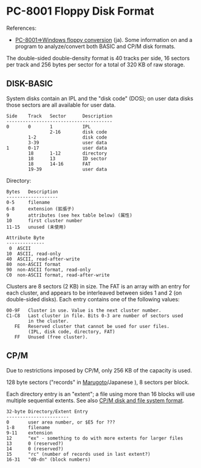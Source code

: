 PC-8001 Floppy Disk Format
==========================

References:
- [PC-8001⇒Windows floppy conversion][marugoto] (ja). Some information
  on and a program to analyze/convert both BASIC and CP/M disk
  formats.

The double-sided double-density format is 40 tracks per side, 16
sectors per track and 256 bytes per sector for a total of 320 KB of
raw storage.

DISK-BASIC
----------

System disks contain an IPL and the "disk code" (DOS); on user data disks
those sectors are all available for user data.

    Side    Track   Sector      Description
    ---------------------------------------
    0       0       1           IPL
                    2-16        disk code
            1-2                 disk code
            3-39                user data
    1       0-17                user data
            18      1-12        directory
            18      13          ID sector
            18      14-16       FAT
            19-39               user data

Directory:

    Bytes   Description
    -------------------
    0-5     filename
    6-8     extension (拡張子)
    9       attributes (see hex table below) (属性)
    10      first cluster number
    11-15   unused (未使用)

    Attribute Byte
    --------------
     0  ASCII
    10  ASCII, read-only
    40  ASCII, read-after-write
    80  non-ASCII format
    90  non-ASCII format, read-only
    C0  non-ASCII format, read-after-write

Clusters are 8 sectors (2 KB) in size. The FAT is an array with an
entry for each cluster, and appears to be interleaved between sides
1 and 2 (on double-sided disks). Each entry contains one of the
following values:

    00-9F   Cluster in use. Value is the next cluster number.
    C1-C8   Last cluster in file. Bits 0-3 are number of sectors used
            in the cluster.
       FE   Reserved cluster that cannot be used for user files.
            (IPL, disk code, directory, FAT)
       FF   Unused (free cluster).


CP/M
----

Due to restrictions imposed by CP/M, only 256 KB of the capacity is used.

128 byte sectors ("records" in [Marugoto]/Japanese ), 8 sectors per block.

Each directory entry is an "extent"; a file using more than 16 blocks
will use multiple sequential extents. See also [CP/M disk and file
system format][cpm].

    32-byte Directory/Extent Entry
    -----------------------
    0       user area number, or $E5 for ???
    1-8     filename
    9-11    extension
    12      "ex" - something to do with more extents for larger files
    13      0 (reserved?)
    14      0 (reserved?)
    15      "rc" (number of records used in last extent?)
    16-31   "d0-dn" (block numbers)



<!-------------------------------------------------------------------->
[marugoto]: http://www8.plala.or.jp/ita-sys/K02B_PC8001-Marugoto.html
[cpm]: https://www.cpm8680.com/cpmtools/cpm.htm
